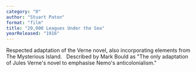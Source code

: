 ```yaml
---
category: "0"
author: "Stuart Paton"
format: "film"
title: "20,000 Leagues Under the Sea"
yearReleased: "1916"
---
```

Respected adaptation of the Verne novel, also 			incorporating elements from The Mysterious Island.
 
Described by 			Mark Bould as "The only adaptation of Jules Verne's novel to 			emphasise Nemo's anticolonialism."